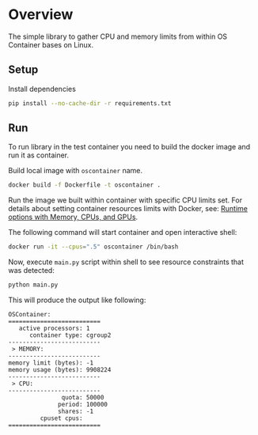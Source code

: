 # Overview

The simple library to gather CPU and memory limits from within OS Container bases on Linux.

## Setup

Install dependencies

```bash
pip install --no-cache-dir -r requirements.txt
```

## Run

To run library in the test container you need to build the docker image and run it as container.

Build local image with `oscontainer` name.

```bash
docker build -f Dockerfile -t oscontainer . 
```

Run the image we built within container with specific CPU limits set. 
For details about setting container resources limits with Docker, see: [Runtime options with Memory, CPUs, and GPUs](https://docs.docker.com/config/containers/resource_constraints).

The following command will start container and open interactive shell:

```bash
docker run -it --cpus=".5" oscontainer /bin/bash
```

Now, execute `main.py` script within shell to see resource constraints that was detected:

```bash
python main.py 
```

This will produce the output like following:

```text
OSContainer:
==========================
   active processors: 1
      container type: cgroup2
--------------------------
 > MEMORY:
--------------------------
memory limit (bytes): -1
memory usage (bytes): 9908224
--------------------------
 > CPU:
--------------------------
               quota: 50000
              period: 100000
              shares: -1
         cpuset cpus: 
==========================
```
